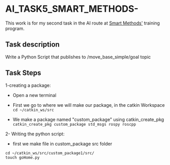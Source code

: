 # AI_TASK5_SMART_METHODS-
This work is for my second task in the AI route at [Smart Methods'](https://s-m.com.sa/c12_in.php) training program.

## Task description 
Write a Python Script that publishes to /move_base_simple/goal topic

## Task Steps

1-creating a package:
- Open a new terminal
- First we go to where we will make our package, in the catkin Workspace
`cd ~/catkin_ws/src`

- We make a package named "custom_package" using catkin_create_pkg
`catkin_create_pkg custom_package std_msgs rospy roscpp`

2- Writing the python script:
- first we make file in custom_package src folder 
```
cd ~/catkin_ws/src/custom_package1/src/
touch goHome.py
```
